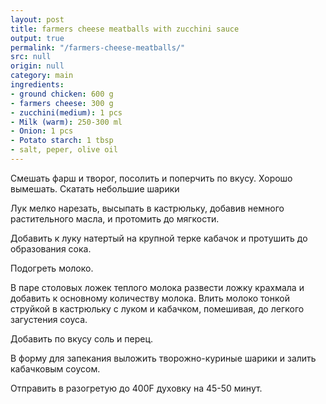 ```yaml
---
layout: post
title: farmers cheese meatballs with zucchini sauce
output: true
permalink: "/farmers-cheese-meatballs/"
src: null
origin: null
category: main
ingredients:
- ground chicken: 600 g
- farmers cheese: 300 g
- zucchini(medium): 1 pcs
- Milk (warm): 250-300 ml
- Onion: 1 pcs
- Potato starch: 1 tbsp
- salt, peper, olive oil
---
```


Смешать  фарш и творог, посолить и поперчить по вкусу. Хорошо вымешать. Скатать небольшие шарики

Лук мелко нарезать, высыпать в кастрюльку, добавив немного растительного масла, и протомить до мягкости. 

Добавить к луку натертый на крупной терке кабачок и протушить до образования сока. 

Подогреть молоко. 

В паре столовых ложек теплого молока развести ложку крахмала и добавить к основному количеству молока. Влить молоко тонкой струйкой в кастрюльку с луком и кабачком, помешивая, до легкого загустения соуса. 

Добавить по вкусу соль и перец. 

В форму для запекания выложить творожно-куриные шарики и залить кабачковым соусом. 

Отправить в разогретую до 400F духовку на 45-50 минут.